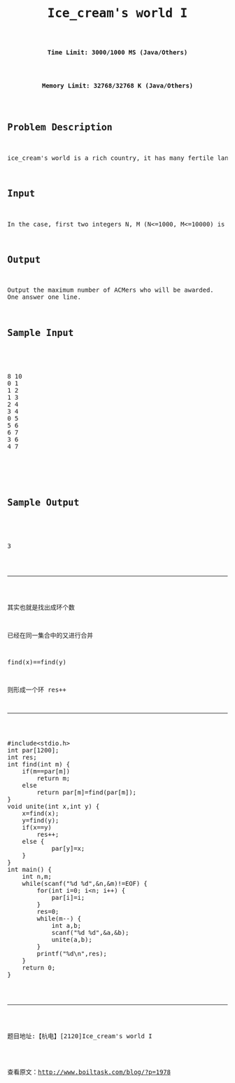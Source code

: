 <pre><h1 style="text-align: center;">Ice_cream's world I</h1>

<p style="text-align: center;"><b>Time Limit: 3000/1000 MS (Java/Others)</b></p>

<p style="text-align: center;"><b>Memory Limit: 32768/32768 K (Java/Others)</b></p>

<h2 class="panel_title" align="left">Problem Description</h2>

<div class="panel_content">ice_cream's world is a rich country, it has many fertile lands. Today, the queen of ice_cream wants award land to diligent ACMers. So there are some watchtowers are set up, and wall between watchtowers be build, in order to partition the ice_cream’s world. But how many ACMers at most can be awarded by the queen is a big problem. One wall-surrounded land must be given to only one ACMer and no walls are crossed, if you can help the queen solve this problem, you will be get a land.</div>

<h2 class="panel_title" align="left">Input</h2>

<div class="panel_content">In the case, first two integers N, M (N&lt;=1000, M&lt;=10000) is represent the number of watchtower and the number of wall. The watchtower numbered from 0 to N-1. Next following M lines, every line contain two integers A, B mean between A and B has a wall(A and B are distinct). Terminate by end of file.</div>

<h2 class="panel_title" align="left">Output</h2>

<div class="panel_content">Output the maximum number of ACMers who will be awarded.
One answer one line.</div>

<h2 class="panel_title" align="left">Sample Input</h2>

<div class="panel_content">
<pre class="lang:c++ decode:true ">8 10
0 1
1 2
1 3
2 4
3 4
0 5
5 6
6 7
3 6
4 7</pre>
</div>

<h2 class="panel_title" align="left">Sample Output</h2>

<div class="panel_content">
<pre class="lang:c++ decode:true">3</pre>

<hr />

其实也就是找出成环个数

已经在同一集合中的又进行合并

find(x)==find(y)

则形成一个环 res++

<hr />

<pre class="lang:c++ decode:true ">#include&lt;stdio.h&gt;
int par[1200];
int res;
int find(int m) {
    if(m==par[m])
        return m;
    else
        return par[m]=find(par[m]);
}
void unite(int x,int y) {
    x=find(x);
    y=find(y);
    if(x==y)
        res++;
    else {
            par[y]=x;
    }
}
int main() {
    int n,m;
    while(scanf("%d %d",&amp;n,&amp;m)!=EOF) {
        for(int i=0; i&lt;n; i++) {
            par[i]=i;
        }
        res=0;
        while(m--) {
            int a,b;
            scanf("%d %d",&amp;a,&amp;b);
            unite(a,b);
        }
        printf("%d\n",res);
    }
    return 0;
}</pre>

<hr />

题目地址:【杭电】[2120]Ice_cream's world I

</div><br/><br/>查看原文：<a href=http://www.boiltask.com/blog/?p=1978>http://www.boiltask.com/blog/?p=1978</a></pre>